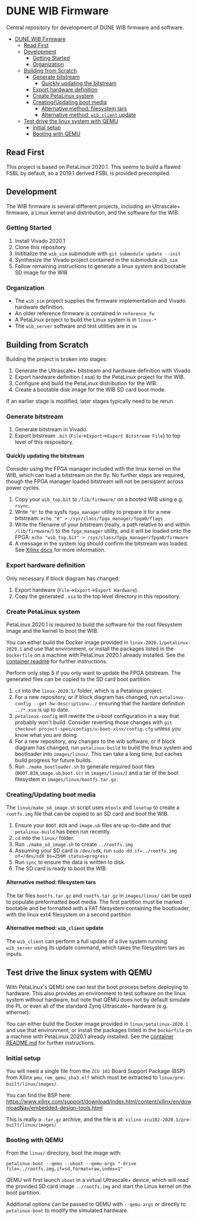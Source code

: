 # DUNE WIB Firmware

Central repository for development of DUNE WIB firmware and software.

- [DUNE WIB Firmware](#dune-wib-firmware)
  * [Read First](#read-first)
  * [Development](#development)
    + [Getting Started](#getting-started)
    + [Organization](#organization)
  * [Building from Scratch](#building-from-scratch)
    + [Generate bitstream](#generate-bitstream)
      - [Quickly updating the bitstream](#quickly-updating-the-bitstream)
    + [Export hardware definition](#export-hardware-definition)
    + [Create PetaLinux system](#create-petalinux-system)
    + [Creating/Updating boot media](#creating-updating-boot-media)
      - [Alternative method: filesystem tars](#alternative-method--filesystem-tars)
      - [Alternative method: `wib_client` update](#alternative-method---wib-client--update)
  * [Test drive the linux system with QEMU](#test-drive-the-linux-system-with-qemu)
    + [Initial setup](#initial-setup)
    + [Booting with QEMU](#booting-with-qemu)

## Read First

This project is based on PetaLinux 2020.1. 
This seems to build a flawed FSBL by default, so a 2019.1 derived FSBL is provided precompiled.

## Development

The WIB firmware is several different projects, including an Ultrascale+ 
firmware, a Linux kernel and distribution, and the software for the WIB.

### Getting Started

1. Install Vivado 2020.1
2. Clone this repository
3. Inititialize the `wib_sim` submodule with `git submodule update --init`
4. Synthesize the Vivado project contained in the submodule `wib_sim`
5. Follow remaining instructions to generate a linux system and bootable SD image for the WIB

### Organization

* The `wib_sim` project supplies the firmware implementation and Vivado hardware definition.
* An older reference firmware is contained in `reference_fw`
* A PetaLinux project to build the Linux system is in `linux-*`
* The `wib_server` software and test utilities are in `sw`

## Building from Scratch

Building the project is broken into stages:

1. Generate the Ultrascale+ bitstream and hardware definition with Vivado
2. Export hardware definition (.xsa) to the PetaLinux project for the WIB.
3. Configure and build the PetaLinux distribution for the WIB.
4. Create a bootable disk image for the WIB SD card boot mode.

If an earlier stage is modified, later stages typically need to be rerun.

### Generate bitstream

1. Generate bitstream in Vivado.
2. Export bitstream `.bit` (`File`->`Export`->`Export Bitstream File`) to top level of this respository.

#### Quickly updating the bitstream

Consider using the FPGA manager included with the linux kernel on the WIB, which can load a bitstream on the fly.
No further steps are required, though the FPGA manager loaded bitstream will not be persistent across power cycles.

1. Copy your `wib_top.bit` to `/lib/firmware/` on a booted WIB using e.g. `rsync`.
2. Write `"0"` to the sysfs `fpga_manager` utility to prepare it for a new bitstream: `echo "0" > /sys/class/fpga_manager/fpga0/flags`
3. Write the filename of your bitstream (really, a path relative to and within `/lib/firmware/`) to the `fpga_manager` utility, and it will be loaded onto the FPGA: `echo "wib_top.bit" > /sys/class/fpga_manager/fpga0/firmware`
4. A message in the system log should confirm the bitstream was loaded. See [Xilinx docs](https://xilinx-wiki.atlassian.net/wiki/spaces/A/pages/18841645/Solution+Zynq+PL+Programming+With+FPGA+Manager#SolutionZynqPLProgrammingWithFPGAManager-Usingsysfsinterface) for more information.

### Export hardware definition

Only necessary if block diagram has changed:

1. Export hardware (`File`->`Export`->`Export Hardware`).
2. Copy the generated `.xsa` to the top level directory in this repository.

### Create PetaLinux system

PetaLinux 2020.1 is required to build the software for the root filesystem 
image and the kernel to boot the WIB. 

You can either build the Docker image provided in `linux-2020.1/petalinux-2020.1` and 
use that environment, or install the packages listed in the `Dockerfile` on a 
machine with PetaLinux 2020.1 already installed. See the 
[container readme](linux/petalinux-2020.1/README.md) for further instructions.

Perform only step 5 if you only want to update the FPGA bitstream. The generated
files can be copied to the SD card boot partition.

1. `cd` into the `linux-2020.1/` folder, which is a Petalinux project.
2. For a new repository, or if block diagram has changed, run `petalinux-config --get-hw-description=../` ensuring that the hardare definition `../*.xsa` is up to date.
3. `petalinux-config` will rewrite the u-boot configuration in a way that probably won't build. Consider reverting those changes with `git checkout project-spec/configs/u-boot-xlnx/config.cfg` unless you know what you are doing. 
4. For a new repository, any changes to the wib software, or if block diagram has changed, run `petalinux-build` to build the linux system and bootloader into `images/linux/`. This can take a long time, but caches build progress for future builds.
5. Run `./make_bootloader.sh` to generate required boot files (`BOOT.BIN`,`image.ub`,`boot.scr` in `images/linux/`) and a tar of the boot filesystem in `images/linux/bootfs.tar.gz`.

### Creating/Updating boot media

The `linux/make_sd_image.sh` script uses `mtools` and `losetup` to create a
`rootfs.img` file that can be copied to an SD card and boot the WIB. 

1. Ensure your `BOOT.BIN` and `image.ub` files are up-to-date and that `petalinux-build` has been run recently.
2. `cd` into the `linux/` folder.
3. Run `./make_sd_image.sh` to create `../rootfs.img`
4. Assuming your SD card is `/dev/sdX`, run `sudo dd if=../rootfs.img of=/dev/sdX bs=256M status=progress`
5. Run `sync` to ensure the data is written to disk.
6. The SD card is ready to boot the WIB.

#### Alternative method: filesystem tars

The tar files `bootfs.tar.gz` and `rootfs.tar.gz` in `images/linux/` can be used to populate preformatted boot media.
The first partition must be marked bootable and be formatted with a FAT filesystem containing the bootloader, with the linux ext4 filesystem on a second partition

#### Alternative method: `wib_client` update

The `wib_client` can perform a full update of a live system running `wib_server` using its update command, which takes the filesystem tars as inputs.

## Test drive the linux system with QEMU

With PetaLinux's QEMU one can test the boot process before deploying to 
hardware. This also provides an environment to test software on the linux system
without hardware, but note that QEMU does not by default simulate the PL or even
all of the standard Zynq Ultrascale+ hardware (e.g. ethernet).

You can either build the Docker image provided in `linux/petalinux-2020.1` and 
use that environment, or install the packages listed in the `Dockerfile` on a 
machine with PetaLinux 2020.1 already installed. See the
[container README.md](linux-2020.1/petalinux-2020.1/README.md) for further instructions.

### Initial setup

You will need a single file from the `ZCU 102` Board Support Package (BSP) 
from Xilinx `pmu_rom_qemu_sha3.elf` which must be extracted to 
`linux/pre-built/linux/images/`.

You can find the BSP here:
https://www.xilinx.com/support/download/index.html/content/xilinx/en/downloadNav/embedded-design-tools.html

This is really a `.tar.gz` archive, and the file is at: `xilinx-zcu102-2020.1/pre-built/linux/images/`

### Booting with QEMU

From the `linux/` directory, boot the image with:

`petalinux-boot --qemu --uboot --qemu-args "-drive file=../rootfs.img,if=sd,format=raw,index=1"`

QEMU will first launch `uboot` in a virtual Ultrascale+ device, which will read 
the provided SD card image `../rootfs.img` and start the Linux kernel on the 
boot partition.

Additional options can be passed to QEMU with `--qemu-args` or directly to
`petalinux-boot` to modify the simulated hardware.
